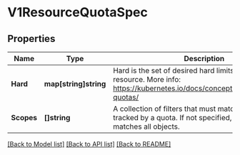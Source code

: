 # V1ResourceQuotaSpec

## Properties
Name | Type | Description | Notes
------------ | ------------- | ------------- | -------------
**Hard** | **map[string]string** | Hard is the set of desired hard limits for each named resource. More info: https://kubernetes.io/docs/concepts/policy/resource-quotas/ | [optional] [default to null]
**Scopes** | **[]string** | A collection of filters that must match each object tracked by a quota. If not specified, the quota matches all objects. | [optional] [default to null]

[[Back to Model list]](../README.md#documentation-for-models) [[Back to API list]](../README.md#documentation-for-api-endpoints) [[Back to README]](../README.md)


